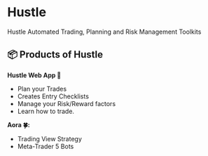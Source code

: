 # Hustle
Hustle Automated Trading, Planning and Risk Management Toolkits  

  
## 📦 Products of Hustle
**Hustle Web App 🥇**  
  * Plan your Trades
  * Creates Entry Checklists
  * Manage your Risk/Reward factors
  * Learn how to trade.
  
**Aora 🍀:**  
  * Trading View Strategy
  * Meta-Trader 5 Bots

